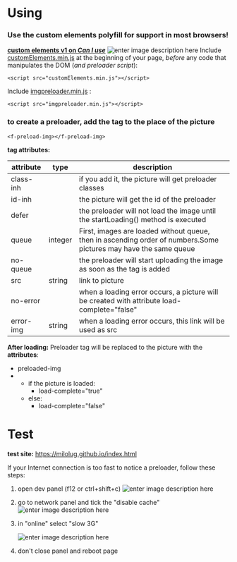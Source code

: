 
# Using
### Use the custom elements polyfill for support in most browsers!

**[custom elements v1 on *Can I use*](https://caniuse.com/#feat=custom-elementsv1)**
![enter image description here](https://i.imgur.com/sYnOc5I.png)
Include  [customElements.min.js](https://github.com/MiloLug/js-img-preloader/blob/master/customElements.min.js "customElements.min.js")  at the beginning of your page,  _before_ any code that manipulates the DOM (*and preloader script*):

	<script src="customElements.min.js"></script>
Include [imgpreloader.min.js](https://github.com/MiloLug/js-img-preloader/blob/master/imgpreloader.min.js "imgpreloader.min.js") :
		
	<script src="imgpreloader.min.js"></script>
 ### to create a preloader, add the tag to the place of the picture

	<f-preload-img></f-preload-img>

**tag attributes:**
	
|attribute|type|description|
|--|--|--|
|class-inh|| if you add it, the picture will get preloader classes |
|id-inh|| the picture will get the id of the preloader |
|defer|| the preloader will not load the image until the startLoading() method is executed |
|queue |integer| First, images are loaded without queue, then in ascending order of numbers.Some pictures may have the same queue |
|no-queue || the preloader will start uploading the image as soon as the tag is added|
|src|string|link to picture|
|no-error||when a loading error occurs, a picture will be created with attribute load-complete="false"|
|error-img|string|when a loading error occurs, this link will be used as src|


**After loading:** 
Preloader tag will be replaced to the picture with the **attributes**:

 - preloaded-img
 - 
   - if the picture is loaded: 		
     - load-complete="true" 	
   - else:
     - load-complete="false"
   
# Test
**test site:** https://milolug.github.io/index.html

If your Internet connection is too fast to notice a preloader, follow these steps:

 1. open dev panel (f12 or ctrl+shift+c)
 ![enter image description here](https://i.imgur.com/9QAIsow.png)
 
 2. go to network panel and tick the "disable cache"
    ![enter image description here](https://i.imgur.com/0F0Ixsy.png)
 
 3. in "online" select "slow 3G"
 
	 ![enter image description here](https://i.imgur.com/w2NISF9.png)

4. don't close panel and reboot page
